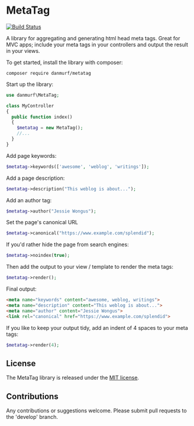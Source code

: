 # MetaTag

[![Build Status](https://travis-ci.org/danmurf/MetaTag.svg?branch=master)](https://travis-ci.org/danmurf/MetaTag)

A library for aggregating and generating html head meta tags. Great for MVC apps; include your meta tags in your controllers and output the result in your views.

To get started, install the library with composer:

`composer require danmurf/metatag`

Start up the library:

```php
use danmurf\MetaTag;

class MyController
{
  public function index()
  {
    $metatag = new MetaTag();
    //...
  }
}
```

Add page keywords:

```php
$metatag->keywords(['awesome', 'weblog', 'writings']);
```

Add a page description:

```php
$metatag->description("This weblog is about...");
```

Add an author tag:

```php
$metatag->author("Jessie Wongus");
```

Set the page's canonical URL
```php
$metatag->canonical("https://www.example.com/splendid");
```

If you'd rather hide the page from search engines:

```php
$metatag->noindex(true);
```

Then add the output to your view / template to render the meta tags:

```php
$metatag->render();
```

Final output:

```html
<meta name="keywords" content="awesome, weblog, writings">
<meta name="description" content="This weblog is about...">
<meta name="author" content="Jessie Wongus">
<link rel="canonical" href="https://www.example.com/splendid">
```

If you like to keep your output tidy, add an indent of 4 spaces to your meta tags:

```php
$metatag->render(4);
```

## License

The MetaTag library is released under the [MIT license](https://opensource.org/licenses/MIT).

## Contributions

Any contributions or suggestions welcome. Please submit pull requests to the 'develop' branch.
